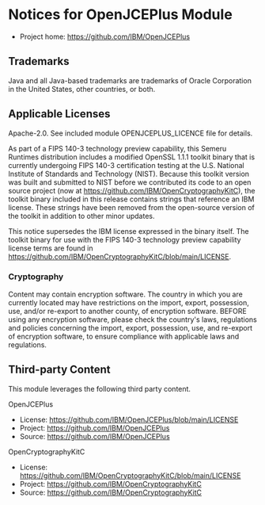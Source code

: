 # Notices for OpenJCEPlus Module

* Project home: https://github.com/IBM/OpenJCEPlus

## Trademarks

Java and all Java-based trademarks are trademarks of Oracle Corporation in the United States, other countries, or both.

## Applicable Licenses

Apache-2.0. See included module OPENJCEPLUS_LICENCE file for details.

As part of a FIPS 140-3 technology preview capability, this Semeru Runtimes distribution includes a modified OpenSSL 1.1.1 toolkit binary that is currently
undergoing FIPS 140-3 certification testing at the U.S. National Institute of Standards and Technology (NIST). Because this toolkit version was built and
submitted to NIST before we contributed its code to an open source project (now at https://github.com/IBM/OpenCryptographyKitC), the toolkit binary included in
this release contains strings that reference an IBM license. These strings have been removed from the open-source version of the toolkit in addition to other
minor updates.

This notice supersedes the IBM license expressed in the binary itself. The toolkit binary for use with the FIPS 140-3 technology preview capability license
terms are found in https://github.com/IBM/OpenCryptographyKitC/blob/main/LICENSE.

### Cryptography

Content may contain encryption software. The country in which you are currently located may have restrictions on the import, export, possession, use, and/or re-export to another county,
of encryption software. BEFORE using any encryption software, please check the country's laws, regulations and policies concerning the import, export, possession, use, and re-export of
encryption software, to ensure compliance with applicable laws and regulations.

## Third-party Content

This module leverages the following third party content.

OpenJCEPlus

* License: https://github.com/IBM/OpenJCEPlus/blob/main/LICENSE
* Project: https://github.com/IBM/OpenJCEPlus
* Source: https://github.com/IBM/OpenJCEPlus

OpenCryptographyKitC

* License: https://github.com/IBM/OpenCryptographyKitC/blob/main/LICENSE
* Project: https://github.com/IBM/OpenCryptographyKitC
* Source: https://github.com/IBM/OpenCryptographyKitC
